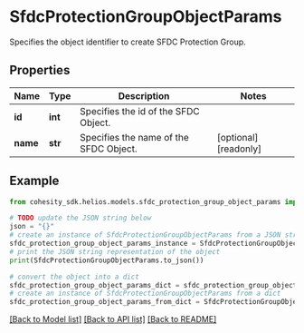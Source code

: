 # SfdcProtectionGroupObjectParams

Specifies the object identifier to create SFDC Protection Group.

## Properties

Name | Type | Description | Notes
------------ | ------------- | ------------- | -------------
**id** | **int** | Specifies the id of the SFDC Object. | 
**name** | **str** | Specifies the name of the SFDC Object. | [optional] [readonly] 

## Example

```python
from cohesity_sdk.helios.models.sfdc_protection_group_object_params import SfdcProtectionGroupObjectParams

# TODO update the JSON string below
json = "{}"
# create an instance of SfdcProtectionGroupObjectParams from a JSON string
sfdc_protection_group_object_params_instance = SfdcProtectionGroupObjectParams.from_json(json)
# print the JSON string representation of the object
print(SfdcProtectionGroupObjectParams.to_json())

# convert the object into a dict
sfdc_protection_group_object_params_dict = sfdc_protection_group_object_params_instance.to_dict()
# create an instance of SfdcProtectionGroupObjectParams from a dict
sfdc_protection_group_object_params_from_dict = SfdcProtectionGroupObjectParams.from_dict(sfdc_protection_group_object_params_dict)
```
[[Back to Model list]](../README.md#documentation-for-models) [[Back to API list]](../README.md#documentation-for-api-endpoints) [[Back to README]](../README.md)


